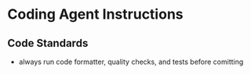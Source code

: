 # Coding Agent Instructions

## Code Standards

- always run code formatter, quality checks, and tests before comitting
